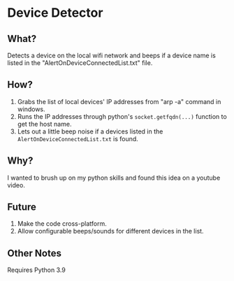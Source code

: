 # Device Detector

## What?
Detects a device on the local wifi network and beeps if a device name is listed in the "AlertOnDeviceConnectedList.txt" file.

## How?
1. Grabs the list of local devices' IP addresses from "arp -a" command in windows.
2. Runs the IP addresses through python's `socket.getfqdn(...)` function to get the host name.
3. Lets out a little beep noise if a devices listed in the `AlertOnDeviceConnectedList.txt` is found.

## Why?
I wanted to brush up on my python skills and found this idea on a youtube video.

## Future
1. Make the code cross-platform.
2. Allow configurable beeps/sounds for different devices in the list.

## Other Notes
Requires Python 3.9